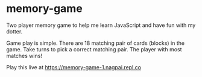 # memory-game
Two player memory game to help me learn JavaScript and have fun with my dotter.

Game play is simple. There are 18 matching pair of cards (blocks) in the game. Take turns to pick a correct matching pair. The player with most matches wins!

Play this live at 
https://memory-game-1.nagpai.repl.co
